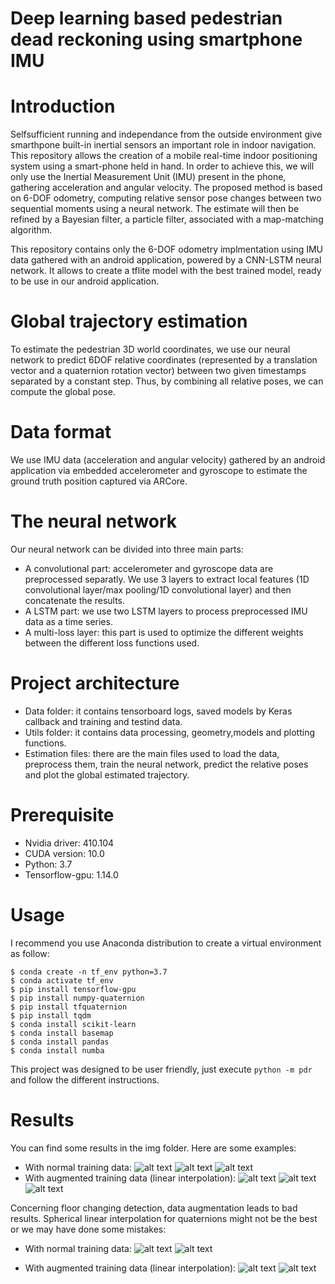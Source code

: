 # Deep learning based pedestrian dead reckoning using smartphone IMU

Introduction
=
Selfsufficient running and independance from the outside environment give smarthpone built-in inertial sensors an important role in indoor navigation. This repository allows the creation of a mobile real-time indoor positioning system using a smart-phone held in hand. 
In order to achieve this, we will only use the Inertial Measurement Unit (IMU) present in the phone, gathering acceleration and angular velocity. The proposed method is based on 6-DOF odometry, computing relative sensor pose changes between two sequential moments using a neural network. The estimate will then be refined by a Bayesian filter, a particle filter, associated with a map-matching algorithm.

 This repository contains only the 6-DOF odometry implmentation using IMU data gathered with an android application, powered by a CNN-LSTM neural network. It allows to create a tflite model with the best trained model, ready to be use in our android application.

Global trajectory estimation
=
To estimate the pedestrian 3D world coordinates, we use our neural network to predict 6DOF relative coordinates (represented by a translation vector and a quaternion rotation vector) between two given timestamps separated by a constant step.
Thus, by combining all relative poses, we can compute the global pose.

Data format
=
We use IMU data (acceleration and angular velocity) gathered by an android application via embedded accelerometer and gyroscope to estimate the ground truth position captured via ARCore.

The neural network
=
Our neural network can be divided into three main parts:
- A convolutional part: accelerometer and gyroscope data are preprocessed separatly. We use 3 layers to extract local features (1D convolutional layer/max pooling/1D convolutional layer) and then concatenate the results.
- A LSTM part: we use two LSTM layers to process preprocessed IMU data as a time series.
- A multi-loss layer: this part is used to optimize the different weights between the different loss functions used.

Project architecture
=
- Data folder: it contains tensorboard logs, saved models by Keras callback and training and testind data.
- Utils folder: it contains data processing, geometry,models and plotting functions.
- Estimation files: there are the main files used to load the data, preprocess them, train the neural network, predict the relative poses and plot the global estimated trajectory.

Prerequisite
=
- Nvidia driver: 410.104
- CUDA version: 10.0
- Python: 3.7
- Tensorflow-gpu: 1.14.0

Usage 
= 
I recommend you use Anaconda distribution to create a virtual environment as follow:
```console
$ conda create -n tf_env python=3.7
$ conda activate tf_env
$ pip install tensorflow-gpu
$ pip install numpy-quaternion
$ pip install tfquaternion
$ pip install tqdm
$ conda install scikit-learn
$ conda install basemap
$ conda install pandas
$ conda install numba
```
This project was designed to be user friendly, just execute ```python -m pdr``` and follow the different instructions.

Results
= 
You can find some results in the img folder. Here are some examples:
- With normal training data:
![alt text](https://github.com/rfbr/PDR/img/1.png)
![alt text](https://github.com/rfbr/PDR/img/2.png)
![alt text](https://github.com/rfbr/PDR/img/4.png)
- With augmented training data (linear interpolation):
![alt text](https://github.com/rfbr/PDR/img/Figure_1.png)
![alt text](https://github.com/rfbr/PDR/img/Figure_2.png)
![alt text](https://github.com/rfbr/PDR/img/Figure_4.png)

Concerning floor changing detection, data augmentation leads to bad results. Spherical linear interpolation for quaternions might not be the best or we may have done some mistakes: 
- With normal training data:
![alt text](https://github.com/rfbr/PDR/img/6.png)
![alt text](https://github.com/rfbr/PDR/img/7.png)

- With augmented training data (linear interpolation):
![alt text](https://github.com/rfbr/PDR/img/Figure_6.png)
![alt text](https://github.com/rfbr/PDR/img/Figure_7.png)